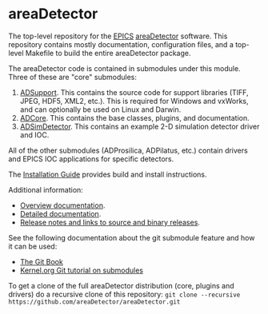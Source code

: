 areaDetector
==========
The top-level repository for the
[EPICS](http://www.aps.anl.gov/epics/) 
[areaDetector](http://cars.uchicago.edu/software/epics/areaDetector.html) 
software.  This repository contains mostly documentation, configuration files,
and a top-level Makefile to build the entire areaDetector package.

The areaDetector code is contained in submodules under this module.  Three
of these are "core" submodules:

1. [ADSupport](https://github.com/areaDetector/ADSupport). 
  This contains the source code for support libraries (TIFF, JPEG, HDF5, XML2, etc.).
  This is required for Windows and vxWorks, and can optionally be used on Linux and Darwin.
2. [ADCore](https://github.com/areaDetector/ADCore).
  This contains the base classes, plugins, and documentation.
3. [ADSimDetector](https://github.com/areaDetector/ADSimDetector).
  This contains an example 2-D simulation detector driver and IOC.
  
All of the other submodules (ADProsilica, ADPilatus, etc.) contain drivers and EPICS IOC applications
for specific detectors.

The [Installation Guide](INSTALL_GUIDE.md) provides build and install
instructions.

Additional information:
* [Overview documentation](http://cars.uchicago.edu/software/epics/areaDetector.html).
* [Detailed documentation](http://cars.uchicago.edu/software/epics/areaDetectorDoc.html).
* [Release notes and links to source and binary releases](RELEASE.md).

See the following documentation about the git submodule feature and how it can 
be used: 
* [The Git Book](http://git-scm.com/docs/git-submodule)
* [Kernel.org Git tutorial on submodules](https://git.wiki.kernel.org/index.php/GitSubmoduleTutorial)

To get a clone of the full areaDetector distribution (core, plugins and drivers) do a recursive clone of this repository:
`git clone --recursive https://github.com/areaDetector/areaDetector.git`
